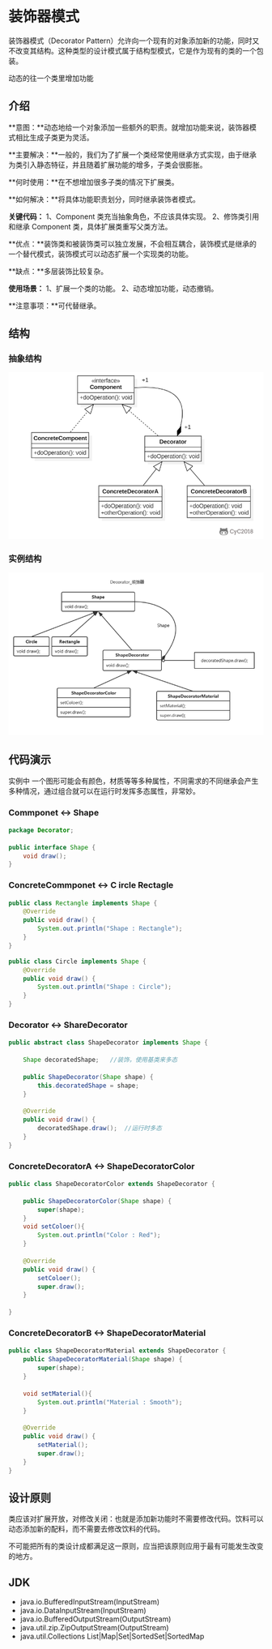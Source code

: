 # 装饰器模式

装饰器模式（Decorator Pattern）允许向一个现有的对象添加新的功能，同时又不改变其结构。这种类型的设计模式属于结构型模式，它是作为现有的类的一个包装。

动态的往一个类里增加功能

## 介绍

**意图：**动态地给一个对象添加一些额外的职责。就增加功能来说，装饰器模式相比生成子类更为灵活。

**主要解决：**一般的，我们为了扩展一个类经常使用继承方式实现，由于继承为类引入静态特征，并且随着扩展功能的增多，子类会很膨胀。

**何时使用：**在不想增加很多子类的情况下扩展类。

**如何解决：**将具体功能职责划分，同时继承装饰者模式。

**关键代码：** 1、Component 类充当抽象角色，不应该具体实现。 2、修饰类引用和继承 Component 类，具体扩展类重写父类方法。 

**优点：**装饰类和被装饰类可以独立发展，不会相互耦合，装饰模式是继承的一个替代模式，装饰模式可以动态扩展一个实现类的功能。

**缺点：**多层装饰比较复杂。

**使用场景：** 1、扩展一个类的功能。 2、动态增加功能，动态撤销。 

**注意事项：**可代替继承。

## 结构

### 抽象结构

![Decorator_抽象](./img/Decorator_抽象.png)

### 实例结构

![装饰器](./img/Decorator.png)

## 代码演示

实例中 一个图形可能会有颜色，材质等等多种属性，不同需求的不同继承会产生多种情况，通过组合就可以在运行时发挥多态属性，非常妙。

### Commponet     <-> 	Shape

``` java
package Decorator;

public interface Shape {
    void draw();
}

```

### ConcreteCommponet   <->  C ircle  Rectagle 

```java
public class Rectangle implements Shape {
    @Override
    public void draw() {
        System.out.println("Shape : Rectangle");
    }
}
```

```java
public class Circle implements Shape {
    @Override
    public void draw() {
        System.out.println("Shape : Circle");
    }
}

```

### Decorator     <->    ShareDecorator

```java
public abstract class ShapeDecorator implements Shape {

    Shape decoratedShape;   //装饰，使用基类来多态

    public ShapeDecorator(Shape shape) {
        this.decoratedShape = shape;
    }

    @Override
    public void draw() {
        decoratedShape.draw();  //运行时多态
    }
}

```

### ConcreteDecoratorA <-> ShapeDecoratorColor

```java
public class ShapeDecoratorColor extends ShapeDecorator {

    public ShapeDecoratorColor(Shape shape) {
        super(shape);
    }
    void setColoer(){
        System.out.println("Color : Red");
    }

    @Override
    public void draw() {
        setColoer();
        super.draw();
    }

}

```

### ConcreteDecoratorB <-> ShapeDecoratorMaterial

```java
public class ShapeDecoratorMaterial extends ShapeDecorator {
    public ShapeDecoratorMaterial(Shape shape) {
        super(shape);
    }

    void setMaterial(){
        System.out.println("Material : Smooth");
    }

    @Override
    public void draw() {
        setMaterial();
        super.draw();
    }
}

```



## 设计原则
类应该对扩展开放，对修改关闭：也就是添加新功能时不需要修改代码。饮料可以动态添加新的配料，而不需要去修改饮料的代码。

不可能把所有的类设计成都满足这一原则，应当把该原则应用于最有可能发生改变的地方。


## JDK

- java.io.BufferedInputStream(InputStream)
- java.io.DataInputStream(InputStream)
- java.io.BufferedOutputStream(OutputStream)
- java.util.zip.ZipOutputStream(OutputStream)
- java.util.Collections   List|Map|Set|SortedSet|SortedMap